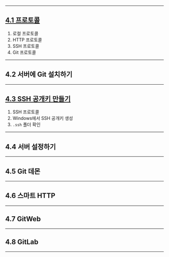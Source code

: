
---

## <a href="4.1 프로토콜.md" target="_blank">4.1 프로토콜</a>
1) 로컬 프로토콜
2) HTTP 프로토콜
3) SSH 프로토콜
4) Git 프로토콜

---

## 4.2 서버에 Git 설치하기

---

## <a href="4.3 SSH 공개키 만들기.md" target="_blank">4.3 SSH 공개키 만들기</a>
1) SSH 프로토콜
2) Windows에서 SSH 공개키 생성
3) `.ssh` 폴더 확인

---

## 4.4 서버 설정하기

---

## 4.5 Git 데몬

---

## 4.6 스마트 HTTP

---

## 4.7 GitWeb

---

## 4.8 GitLab

---